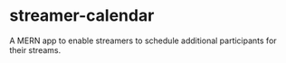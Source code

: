 # streamer-calendar
A MERN app to enable streamers to schedule additional participants for their streams.
